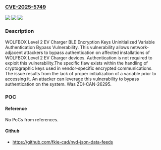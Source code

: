 ### [CVE-2025-5749](https://cve.mitre.org/cgi-bin/cvename.cgi?name=CVE-2025-5749)
![](https://img.shields.io/static/v1?label=Product&message=Level%202%20EV%20Charger&color=blue)
![](https://img.shields.io/static/v1?label=Version&message=3.1.17%20(main)%2C%201.2.6%20(MCU)%20&color=brightgreen)
![](https://img.shields.io/static/v1?label=Vulnerability&message=CWE-457%3A%20Use%20of%20Uninitialized%20Variable&color=brightgreen)

### Description

WOLFBOX Level 2 EV Charger BLE Encryption Keys Uninitialized Variable Authentication Bypass Vulnerability. This vulnerability allows network-adjacent attackers to bypass authentication on affected installations of WOLFBOX Level 2 EV Charger devices. Authentication is not required to exploit this vulnerability.The specific flaw exists within the handling of cryptographic keys used in vendor-specific encrypted communications. The issue results from the lack of proper initialization of a variable prior to accessing it. An attacker can leverage this vulnerability to bypass authentication on the system. Was ZDI-CAN-26295.

### POC

#### Reference
No PoCs from references.

#### Github
- https://github.com/fkie-cad/nvd-json-data-feeds

